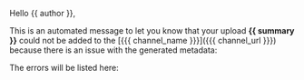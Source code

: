 Hello {{ author }},

This is an automated message to let you know that your upload **{{ summary }}** could not be added to the [{{{ channel_name }}}]({{{ channel_url }}}) because there is an issue with the generated metadata:

The errors will be listed here:

